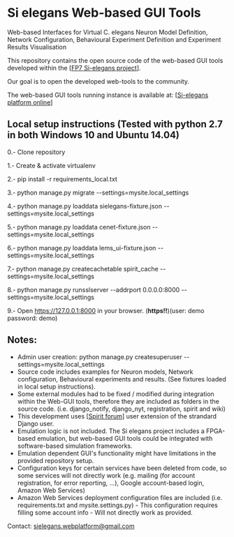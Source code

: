 # Si elegans Web-based GUI Tools
Web-based Interfaces for Virtual C. elegans Neuron Model Definition, Network Configuration, Behavioural Experiment Definition and Experiment Results Visualisation

This repository contains the open source code of the web-based GUI tools developed within the [[FP7 Si-elegans project](https://www.si-elegans.eu)]. 

Our goal is to open the developed web-tools to the community.

The web-based GUI tools running instance is available at: [[Si-elegans platform online](https://platform.si-elegans.eu)]

## Local setup instructions (Tested with python 2.7 in both Windows 10 and Ubuntu 14.04)

0.- Clone repository

1.- Create & activate virtualenv 

2.- pip install -r requirements_local.txt

3.- python manage.py migrate --settings=mysite.local_settings

4.- python manage.py loaddata sielegans-fixture.json --settings=mysite.local_settings

5.- python manage.py loaddata cenet-fixture.json --settings=mysite.local_settings

6.- python manage.py loaddata lems_ui-fixture.json --settings=mysite.local_settings

7.- python manage.py createcachetable spirit_cache --settings=mysite.local_settings

8.- python manage.py runsslserver --addrport 0.0.0.0:8000 --settings=mysite.local_settings

9.- Open https://127.0.0.1:8000 in your browser. (**https!!**)(user: demo password: demo)

## Notes:
* Admin user creation: python manage.py createsuperuser --settings=mysite.local_settings
* Source code includes examples for Neuron models, Network configuration, Behavioural experiments and results. (See fixtures loaded in local setup instructions).
* Some external modules had to be fixed / modified during integration within the Web-GUI tools, therefore they are included as folders in the source code.  (i.e. django_notify, django_nyt, registration, spirit and wiki)
* This development uses [[Spirit forum](http://spirit-project.com/)] user extension of the strandard Django user. 
* Emulation logic is not included. The Si elegans project includes a  FPGA-based emulation, but web-based GUI tools could be integrated with software-based simulation frameworks.  
* Emulation dependent GUI's functionality might have limitations in the provided repository setup.
* Configuration keys for certain services have been deleted from code, so some services will not directly work (e.g. mailing (for account registration, for error reporting, ...), Google account-based login, Amazon Web Services)
* Amazon Web Services deployment configuration files are included (i.e. requirements.txt and mysite.settings.py) - This configuration requires filling some account info - Will not directly work as provided.


Contact: sielegans.webplatform@gmail.com


   
